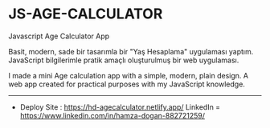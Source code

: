 # JS-AGE-CALCULATOR
Javascript Age Calculator App 

Basit, modern, sade bir tasarımla bir "Yaş Hesaplama" uygulaması yaptım. JavaScript bilgilerimle pratik amaçlı oluşturulmuş bir web uygulaması.

I made a mini Age calculation app with a simple, modern, plain design. A web app created for practical purposes with my JavaScript knowledge.

---------------------------------------------------------------------------------------------------------------------------------------

- Deploy Site : https://hd-agecalculator.netlify.app/ LinkedIn = https://www.linkedin.com/in/hamza-dogan-882721259/
